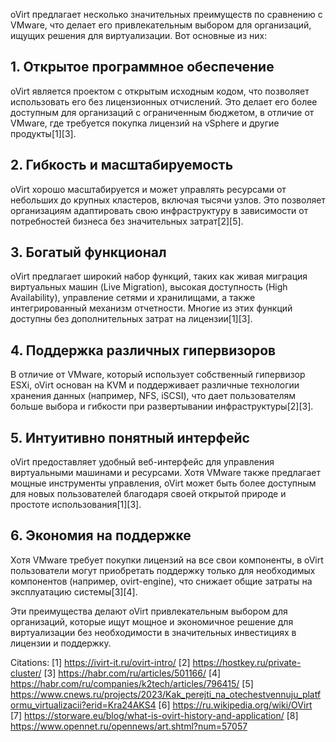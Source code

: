oVirt предлагает несколько значительных преимуществ по сравнению с VMware, что делает его привлекательным выбором для организаций, ищущих решения для виртуализации. Вот основные из них:

## 1. **Открытое программное обеспечение**
oVirt является проектом с открытым исходным кодом, что позволяет использовать его без лицензионных отчислений. Это делает его более доступным для организаций с ограниченным бюджетом, в отличие от VMware, где требуется покупка лицензий на vSphere и другие продукты[1][3].

## 2. **Гибкость и масштабируемость**
oVirt хорошо масштабируется и может управлять ресурсами от небольших до крупных кластеров, включая тысячи узлов. Это позволяет организациям адаптировать свою инфраструктуру в зависимости от потребностей бизнеса без значительных затрат[2][5].

## 3. **Богатый функционал**
oVirt предлагает широкий набор функций, таких как живая миграция виртуальных машин (Live Migration), высокая доступность (High Availability), управление сетями и хранилищами, а также интегрированный механизм отчетности. Многие из этих функций доступны без дополнительных затрат на лицензии[1][3].

## 4. **Поддержка различных гипервизоров**
В отличие от VMware, который использует собственный гипервизор ESXi, oVirt основан на KVM и поддерживает различные технологии хранения данных (например, NFS, iSCSI), что дает пользователям больше выбора и гибкости при развертывании инфраструктуры[2][3].

## 5. **Интуитивно понятный интерфейс**
oVirt предоставляет удобный веб-интерфейс для управления виртуальными машинами и ресурсами. Хотя VMware также предлагает мощные инструменты управления, oVirt может быть более доступным для новых пользователей благодаря своей открытой природе и простоте использования[1][3].

## 6. **Экономия на поддержке**
Хотя VMware требует покупки лицензий на все свои компоненты, в oVirt пользователи могут приобретать поддержку только для необходимых компонентов (например, ovirt-engine), что снижает общие затраты на эксплуатацию системы[3][4].

Эти преимущества делают oVirt привлекательным выбором для организаций, которые ищут мощное и экономичное решение для виртуализации без необходимости в значительных инвестициях в лицензии и поддержку.

Citations:
[1] https://ivirt-it.ru/ovirt-intro/
[2] https://hostkey.ru/private-cluster/
[3] https://habr.com/ru/articles/501166/
[4] https://habr.com/ru/companies/k2tech/articles/796415/
[5] https://www.cnews.ru/projects/2023/Kak_perejti_na_otechestvennuju_platformu_virtualizacii?erid=Kra24AKS4
[6] https://ru.wikipedia.org/wiki/OVirt
[7] https://storware.eu/blog/what-is-ovirt-history-and-application/
[8] https://www.opennet.ru/opennews/art.shtml?num=57057